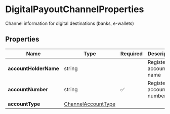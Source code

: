 # DigitalPayoutChannelProperties

Channel information for digital destinations (banks, e-wallets)

## Properties

| Name | Type | Required | Description |
| ------------ | ------------- | ------------- | ------------- |
| **accountHolderName** | string |  | Registered account name |
**accountNumber** | string | ✅ | Registered account number |
**accountType** | [ChannelAccountType](ChannelAccountType.md) |  |  |


